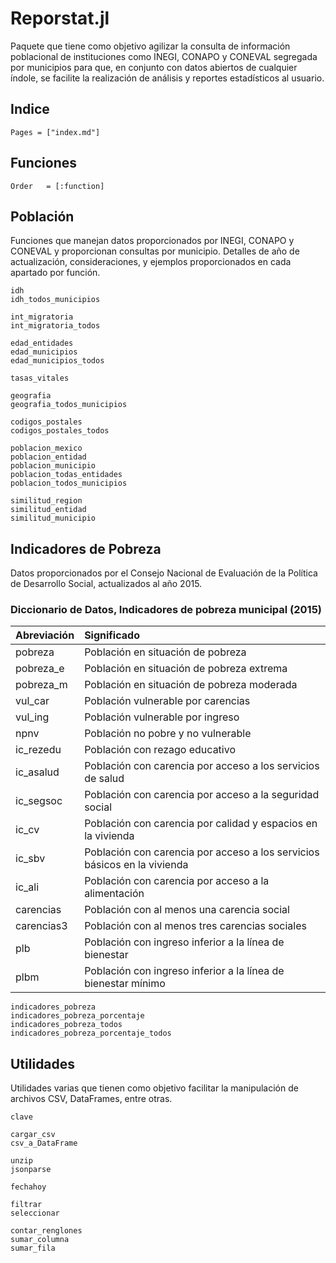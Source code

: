 # Reporstat.jl

Paquete que tiene como objetivo agilizar la consulta de información poblacional de instituciones como INEGI, CONAPO y CONEVAL segregada por municipios para que, en conjunto con datos abiertos de cualquier índole, se facilite la realización de análisis y reportes estadísticos al usuario.

## Indice
```@contents
Pages = ["index.md"]
```

## Funciones
```@index
Order   = [:function]
```

## Población

Funciones que manejan datos proporcionados por INEGI, CONAPO y CONEVAL y proporcionan consultas por municipio. Detalles de año de actualización, consideraciones, y ejemplos proporcionados en cada apartado por función.

```@docs
idh
idh_todos_municipios

int_migratoria
int_migratoria_todos

edad_entidades
edad_municipios
edad_municipios_todos

tasas_vitales

geografia
geografia_todos_municipios

codigos_postales
codigos_postales_todos

poblacion_mexico
poblacion_entidad
poblacion_municipio
poblacion_todas_entidades
poblacion_todos_municipios

similitud_region
similitud_entidad
similitud_municipio
```

## Indicadores de Pobreza 
Datos proporcionados por el Consejo Nacional de Evaluación de la Política de Desarrollo Social, actualizados al año 2015.

### Diccionario de Datos, Indicadores de pobreza municipal (2015)

|Abreviación| Significado            |
|     :---  |     :---               |
|pobreza    | Población en situación de pobreza|
|pobreza_e  | Población en situación de pobreza extrema|
|pobreza_m  | Población en situación de pobreza moderada|
|vul_car    | Población vulnerable por carencias|
|vul_ing    | Población vulnerable por ingreso|
|npnv       | Población no pobre y no vulnerable|
|ic_rezedu  | Población con rezago educativo|
|ic_asalud  | Población con carencia por acceso a los servicios de salud|
|ic_segsoc  | Población con carencia por acceso a la seguridad social|
|ic_cv      | Población con carencia por calidad y espacios en la vivienda|
|ic_sbv     | Población con carencia por acceso a los servicios básicos en la vivienda|
|ic_ali     | Población con carencia por acceso a la alimentación|
|carencias  | Población con al menos una carencia social|
|carencias3 | Población con al menos tres carencias sociales|
|plb        | Población con ingreso inferior a la línea de bienestar|
|plbm       | Población con ingreso inferior a la línea de bienestar mínimo|

```@docs
indicadores_pobreza
indicadores_pobreza_porcentaje
indicadores_pobreza_todos
indicadores_pobreza_porcentaje_todos
```

## Utilidades

Utilidades varias que tienen como objetivo facilitar la manipulación de
archivos CSV, DataFrames, entre otras.

```@docs
clave

cargar_csv
csv_a_DataFrame

unzip
jsonparse

fechahoy

filtrar
seleccionar

contar_renglones
sumar_columna
sumar_fila
```
